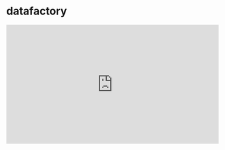 # datafactory

<iframe width="560" height="315" src="https://www.youtube.com/embed/XnePgjGT8yw" frameborder="0" allow="accelerometer; autoplay; encrypted-media; gyroscope; picture-in-picture" allowfullscreen></iframe>
